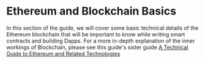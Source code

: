 # Ethereum and Blockchain Basics

In this section of the guide, we will cover some basic technical details of the Ethereum blockchain that will be important to know while writing smart contracts and building Dapps.  For a more in-depth explanation of the inner workings of Blockchain, please see this guide's sister guide [A Technical Guide to Ethereum and Related Technologies](https://www.gitbook.com/book/sunnya97/a-technical-guide-to-ethereum-and-related-technol/details)

